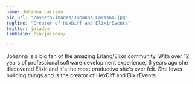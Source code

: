 ```yaml
---
name: Johanna Larsson
pic_url: "/assets/images/Johanna_Larsson.jpg"
tagline: "Creator of HexDiff and ElixirEvents"
twitter: joladev
linkedin: /in/joladev/

---
```

Johanna is a big fan of the amazing Erlang/Elixir community. With over 12 years of professional software development experience, 6 years ago she discovered Elixir and it's the most productive she's ever felt. She loves building things and is the creator of HexDiff and ElixirEvents.

